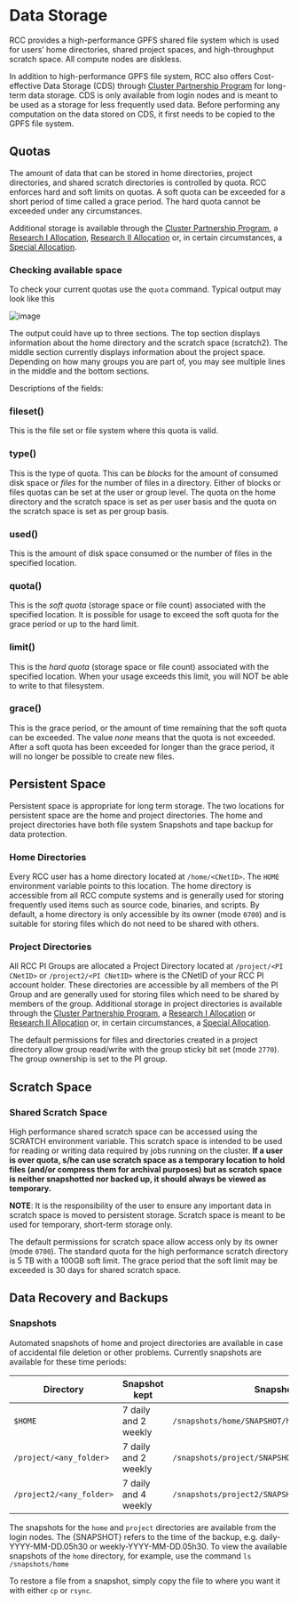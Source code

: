 # Data Storage

RCC provides a high-performance GPFS shared file system which is used for users’ home directories,
shared project spaces, and high-throughput scratch space.  All compute nodes are diskless.

In addition to high-performance GPFS file system, RCC also offers Cost-effective Data Storage (CDS) through
[Cluster Partnership Program](https://rcc.uchicago.edu/support-and-services/cluster-partnership-program) for long-term data storage. CDS is only available from login nodes and is meant
to be used as a storage for less frequently used data. Before performing any computation on the data stored
on CDS, it first needs to be copied to the GPFS file system.

## Quotas

The amount of data that can be stored in home directories, project directories, and shared scratch directories is controlled by quota. RCC enforces hard and soft limits on quotas. A soft quota can be exceeded for a short period of time called a grace period.  The hard quota cannot be exceeded under any circumstances.

Additional storage is available through the [Cluster Partnership Program](https://rcc.uchicago.edu/support-and-services/cluster-partnership-program),
a [Research I Allocation](https://rcc.uchicago.edu/research-allocation-request), [Research II Allocation](https://rcc.uchicago.edu/research-allocation-request-II) or, in certain circumstances,
a [Special Allocation](https://rcc.uchicago.edu/special-allocation-request).

### Checking available space

To check your current quotas use the `quota` command. Typical output may look like this



![image](./img/quota.png)

The output could have up to three sections. The top section displays information about the home directory and the scratch space (scratch2). The middle section currently displays information about the project space. Depending on how many groups you are part of, you may see multiple lines in the middle and the bottom sections.

Descriptions of the fields:


### fileset()
This is the file set or file system where this quota is valid.


### type()
This is the type of quota. This can be *blocks* for the amount of consumed disk space or *files* for the
number of files
in a directory. Either of blocks or files quotas can be set at the user or group level. The quota on the
home directory and the scratch space is set as per user basis and the quota on the scratch space is set as per
group basis.


### used()
This is the amount of disk space consumed or the number of files in the specified location.


### quota()
This is the *soft quota* (storage space or file count) associated with the specified location. It is
possible for usage to exceed the soft quota for the grace period or up to the hard limit.


### limit()
This is the *hard quota* (storage space or file count) associated with the specified location. When your
usage exceeds this limit, you will NOT be able to write to that filesystem.


### grace()
This is the grace period, or the amount of time remaining that
the soft quota can be exceeded.
The value *none* means that the quota is not exceeded. After a soft quota
has been exceeded for longer than the grace period, it will no longer
be possible to create new files.

## Persistent Space

Persistent space is appropriate for long term storage. The two locations for persistent space are the home and project directories. The home and project directories have both file system Snapshots and tape backup for data protection.

### Home Directories

Every RCC user has a home directory located at `/home/<CNetID>`. The `HOME` environment variable points to this location. The home directory is accessible from all RCC compute systems and is generally used for storing frequently used items such as source code, binaries, and scripts. By default, a home directory is only accessible by its owner (mode `0700`) and is suitable for storing files which do not need to be shared with others.

### Project Directories

All RCC PI Groups are allocated a Project Directory located at `/project/<PI CNetID>` or
`/project2/<PI CNetID>` where *<PI CNetID>* is the CNetID of your RCC PI account holder. These directories
are accessible by all members of the PI Group and are generally used for storing
files which need to be shared by members of the group. Additional storage in project directories is available
through the [Cluster Partnership Program](https://rcc.uchicago.edu/support-and-services/cluster-partnership-program), a [Research I Allocation](https://rcc.uchicago.edu/research-allocation-request) or [Research II Allocation](https://rcc.uchicago.edu/research-allocation-request-II) or,
in certain circumstances, a [Special Allocation](https://rcc.uchicago.edu/special-allocation-request).

The default permissions for files
and directories created in a project directory allow group read/write with the
group sticky bit set (mode `2770`). The group ownership is set to the PI group.

## Scratch Space

### Shared Scratch Space

High performance shared scratch space can be accessed using the SCRATCH environment variable. This scratch space is intended to be used for reading or writing data required by jobs running on the cluster. **If a user is over quota, s/he can use scratch space as a temporary location to hold files (and/or compress them for archival purposes) but as scratch space is neither snapshotted nor backed up, it should always be viewed as temporary.**

**NOTE**: It is the responsibility of the user to ensure any important data in
scratch space is moved to persistent storage.  Scratch space is meant to be used for temporary, short-term  storage only.

The default permissions for scratch space allow access only by its owner (mode `0700`). The standard quota
for the high performance scratch directory is 5 TB with a 100GB soft limit.  The grace period that the soft limit may be
exceeded is 30 days for shared scratch space.

## Data Recovery and Backups

### Snapshots

Automated snapshots of home and project directories are available in case
of accidental file deletion or other problems. Currently snapshots are
available for these time periods:

<!-- * 4 hourly snapshots -->
<!-- * 7 daily snapshots -->
<!-- * 4 weekly snapshots -->
| Directory| Snapshot kept| Snapshot Path|
| --------------------- | --------------------------------------- | ------------- |
| `$HOME`| 7 daily and 2 weekly| `/snapshots/home/SNAPSHOT/home/CNetID`|
| `/project/<any_folder>`| 7 daily and 2 weekly| `/snapshots/project/SNAPSHOT/project/<any_folder>`|
| `/project2/<any_folder>`| 7 daily and 4 weekly| `/snapshots/project2/SNAPSHOT/project2/<any_folder>`|

The snapshots for the `home` and `project` directories are available from the login nodes. The {SNAPSHOT} refers to the time of the backup, e.g. daily-YYYY-MM-DD.05h30 or weekly-YYYY-MM-DD.05h30. To view the available snapshots of the `home` directory, for example, use the command `ls /snapshots/home`

To restore a file from a snapshot, simply copy the file to where you want it with either `cp` or `rsync`.